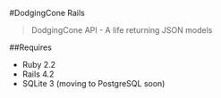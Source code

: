 #DodgingCone Rails

> DodgingCone API - A life returning JSON models

##Requires

 - Ruby 2.2
 - Rails 4.2
 - SQLite 3 (moving to PostgreSQL soon)
